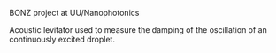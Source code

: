 BONZ project at UU/Nanophotonics

Acoustic levitator used to measure the damping of the oscillation of an continuously excited droplet.
